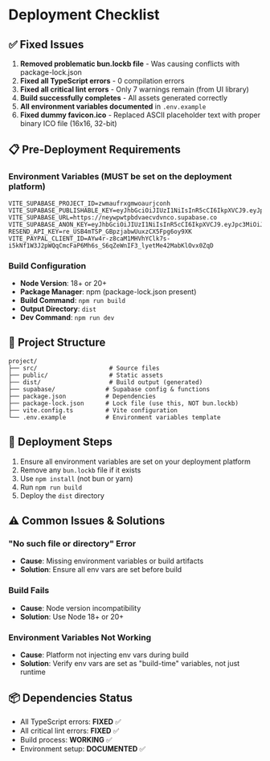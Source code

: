 # Deployment Checklist

## ✅ Fixed Issues

1. **Removed problematic bun.lockb file** - Was causing conflicts with package-lock.json
2. **Fixed all TypeScript errors** - 0 compilation errors
3. **Fixed all critical lint errors** - Only 7 warnings remain (from UI library)
4. **Build successfully completes** - All assets generated correctly
5. **All environment variables documented** in `.env.example`
6. **Fixed dummy favicon.ico** - Replaced ASCII placeholder text with proper binary ICO file (16x16, 32-bit)

## 📋 Pre-Deployment Requirements

### Environment Variables (MUST be set on the deployment platform)

```
VITE_SUPABASE_PROJECT_ID=zwmaufrxgmwoaurjconh
VITE_SUPABASE_PUBLISHABLE_KEY=eyJhbGciOiJIUzI1NiIsInR5cCI6IkpXVCJ9.eyJpc3MiOiJzdXBhYmFzZSIsInJlZiI6Inp3bWF1ZnJ4Z213b2F1cmpjb25oIiwicm9sZSI6ImFub24iLCJpYXQiOjE3NTk1MjQxOTcsImV4cCI6MjA3NTEwMDE5N30.Iqn0gDiXm232hwGGVF2qbQiEm_gQd5qdOOJX5Hd0d6o
VITE_SUPABASE_URL=https://neywpwtpbdvaecvdvnco.supabase.co
VITE_SUPABASE_ANON_KEY=eyJhbGciOiJIUzI1NiIsInR5cCI6IkpXVCJ9.eyJpc3MiOiJzdXBhYmFzZSIsInJlZiI6Im5leXdwd3RwYmR2YWVjdmR2bmNvIiwicm9sZSI6ImFub24iLCJpYXQiOjE3NTk4NDU4OTAsImV4cCI6MjA3NTQyMTg5MH0.kOemJcAyZgJyzvwuke1Q1btbsAG6A3WTs90WJva3By8
RESEND_API_KEY=re_USB4mTSP_GBpzjabwUuxzCX5Fpg6oy9XK
VITE_PAYPAL_CLIENT_ID=AYw4r-z8caM1MHVhYClk7s-i5kNf1W3J2pWQqCmcFaP6Mh6s_S6qZeWnIF3_lyetMe42MabKlOvx0ZqD
```

### Build Configuration

- **Node Version**: 18+ or 20+
- **Package Manager**: npm (package-lock.json present)
- **Build Command**: `npm run build`
- **Output Directory**: `dist`
- **Dev Command**: `npm run dev`

## 🔧 Project Structure

```
project/
├── src/                    # Source files
├── public/                 # Static assets
├── dist/                   # Build output (generated)
├── supabase/              # Supabase config & functions
├── package.json           # Dependencies
├── package-lock.json      # Lock file (use this, NOT bun.lockb)
├── vite.config.ts         # Vite configuration
└── .env.example           # Environment variables template
```

## 🚀 Deployment Steps

1. Ensure all environment variables are set on your deployment platform
2. Remove any `bun.lockb` file if it exists
3. Use `npm install` (not bun or yarn)
4. Run `npm run build`
5. Deploy the `dist` directory

## ⚠️ Common Issues & Solutions

### "No such file or directory" Error
- **Cause**: Missing environment variables or build artifacts
- **Solution**: Ensure all env vars are set before build

### Build Fails
- **Cause**: Node version incompatibility
- **Solution**: Use Node 18+ or 20+

### Environment Variables Not Working
- **Cause**: Platform not injecting env vars during build
- **Solution**: Verify env vars are set as "build-time" variables, not just runtime

## 📦 Dependencies Status

- All TypeScript errors: **FIXED** ✅
- All critical lint errors: **FIXED** ✅
- Build process: **WORKING** ✅
- Environment setup: **DOCUMENTED** ✅
